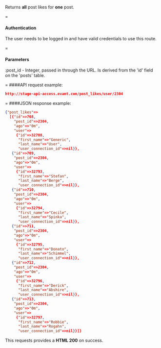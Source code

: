 <!-- --- title: GET /post_likes/users/:post_id -->

Returns **all** post likes for **one** post.

=
#### Authentication

The user needs to be logged in and have valid credentials to use this route.

=
#### Parameters

:post_id - Integer, passed in through the URL. Is derived from the 'id' field on the 'posts' table.

=
####API request example:
```json
http://stage-api-access.evant.com/post_likes/user/2304
```

=
####JSON response example:

```json
{"post_likes"=>
  [{"id"=>708,
    "post_id"=>2304,
    "ago"=>"0m",
    "user"=>
     {"id"=>32788,
      "first_name"=>"Generic",
      "last_name"=>"User",
      "user_connection_id"=>nil}},
   {"id"=>709,
    "post_id"=>2304,
    "ago"=>"0m",
    "user"=>
     {"id"=>32793,
      "first_name"=>"Stefan",
      "last_name"=>"Berge",
      "user_connection_id"=>nil}},
   {"id"=>710,
    "post_id"=>2304,
    "ago"=>"0m",
    "user"=>
     {"id"=>32794,
      "first_name"=>"Cecile",
      "last_name"=>"Spinka",
      "user_connection_id"=>nil}},
   {"id"=>711,
    "post_id"=>2304,
    "ago"=>"0m",
    "user"=>
     {"id"=>32795,
      "first_name"=>"Donato",
      "last_name"=>"Schimmel",
      "user_connection_id"=>nil}},
   {"id"=>712,
    "post_id"=>2304,
    "ago"=>"0m",
    "user"=>
     {"id"=>32796,
      "first_name"=>"Derick",
      "last_name"=>"Abshire",
      "user_connection_id"=>nil}},
   {"id"=>713,
    "post_id"=>2304,
    "ago"=>"0m",
    "user"=>
     {"id"=>32797,
      "first_name"=>"Robbie",
      "last_name"=>"Rogahn",
      "user_connection_id"=>nil}}]}
```

This requests provides a <strong>HTML 200</strong> on success.